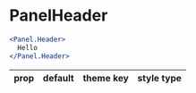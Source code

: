 # PanelHeader

```.jsx
<Panel.Header>
  Hello
</Panel.Header>
```

prop | default | theme key | style type
---|---|---|---